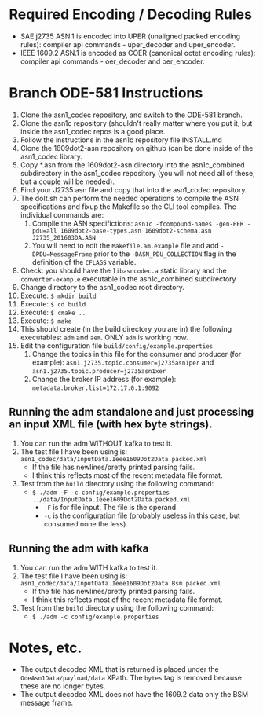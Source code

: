 # Required Encoding / Decoding Rules

- SAE j2735 ASN.1 is encoded into UPER (unaligned packed encoding rules): compiler api commands - uper_decoder and uper_encoder.
- IEEE 1609.2 ASN.1 is encoded as COER (canonical octet encoding rules): compiler api commands - oer_decoder and oer_encoder.

# Branch ODE-581 Instructions

1. Clone the asn1_codec repository, and switch to the ODE-581 branch.
1. Clone the asn1c repository (shouldn't really matter where you put it, but inside the asn1_codec repos is a good
   place.
1. Follow the instructions in the asn1c repository file INSTALL.md
1. Clone the 1609dot2-asn repository on github (can be done inside of the asn1_codec library.
1. Copy \*.asn from the 1609dot2-asn directory into the asn1c_combined subdirectory in the asn1_codec repository (you
   will not need all of these, but a couple will be needed).
1. Find your J2735 asn file and copy that into the asn1_codec repository.
1. The doIt.sh can perform the needed operations to compile the ASN specifications and fixup the Makefile so the CLI tool compiles. The individual commands are:
    1. Compile the ASN specifictions: `asn1c -fcompound-names -gen-PER -pdu=all 1609dot2-base-types.asn 1609dot2-schema.asn J2735_201603DA.ASN`
	1. You will need to edit the `Makefile.am.example` file and add `-DPDU=MessageFrame` prior to the `-DASN_PDU_COLLECTION` flag in the definition of the `CFLAGS` variable.
1. Check: you should have the `libasncodec.a` static library and the `converter-example` executable in the asn1c_combined subdirectory 
1. Change directory to the asn1_codec root directory.
1. Execute: `$ mkdir build`
1. Execute: `$ cd build`
1. Execute: `$ cmake ..`
1. Execute: `$ make`
1. This should create (in the build directory you are in) the following executables: `adm` and `aem`.  ONLY `adm` is working now.
1. Edit the configuration file `build/config/example.properties`
    1. Change the topics in this file for the consumer and producer (for example): `asn1.j2735.topic.consumer=j2735asn1per` and `asn1.j2735.topic.producer=j2735asn1xer`
    1. Change the broker IP address (for example): `metadata.broker.list=172.17.0.1:9092`

## Running the adm standalone and just processing an input XML file (with hex byte strings).

1. You can run the adm WITHOUT kafka to test it.
1. The test file I have been using is: `asn1_codec/data/InputData.Ieee1609Dot2Data.packed.xml`
    - If the file has newlines/pretty printed parsing fails.
	- I think this reflects most of the recent metadata file format.
1. Test from the `build` directory using the following command:
    - `$ ./adm -F -c config/example.properties ../data/InputData.Ieee1609Dot2Data.packed.xml`
        - `-F` is for file input.  The file is the operand.
        - `-c` is the configuration file (probably useless in this case, but consumed none the less).

## Running the adm with kafka

1. You can run the adm WITH kafka to test it.
1. The test file I have been using is: `asn1_codec/data/InputData.Ieee1609Dot2Data.Bsm.packed.xml`
    - If the file has newlines/pretty printed parsing fails.
	- I think this reflects most of the recent metadata file format.
1. Test from the `build` directory using the following command:
    - `$ ./adm -c config/example.properties`

# Notes, etc.

- The output decoded XML that is returned is placed under the `OdeAsn1Data/payload/data` XPath.  The `bytes` tag is removed because these are no longer bytes.
- The output decoded XML does not have the 1609.2 data only the BSM message frame.


 


